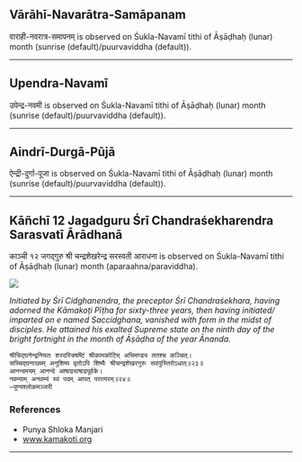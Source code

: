 ## Vārāhī-Navarātra-Samāpanam
वाराही-नवरात्र-समापनम् is observed on Śukla-Navamī tithi of Āṣāḍhaḥ (lunar) month (sunrise (default)/puurvaviddha (default)).



---
## Upendra-Navamī
उपेन्द्र-नवमी is observed on Śukla-Navamī tithi of Āṣāḍhaḥ (lunar) month (sunrise (default)/puurvaviddha (default)).



---
## Aindrī-Durgā-Pūjā
ऐन्द्री-दुर्गा-पूजा is observed on Śukla-Navamī tithi of Āṣāḍhaḥ (lunar) month (sunrise (default)/puurvaviddha (default)).



---
## Kāñchī 12 Jagadguru Śrī Chandraśekharendra Sarasvatī Ārādhanā
काञ्ची १२ जगद्गुरु श्री चन्द्रशेखरेन्द्र सरस्वती आराधना is observed on Śukla-Navamī tithi of Āṣāḍhaḥ (lunar) month (aparaahna/paraviddha).

![](https://github.com/sanskrit-coders/adyatithi/blob/master/images/kanchi-jagadgurus/jagadguru-12.jpg)

_Initiated by Śrī Cidghanendra, the preceptor Śrī Chandraśekhara, having adorned the Kāmakoṭi Pīṭha for sixty-three years, then having initiated/ imparted on e named Saccidghana, vanished with form in the midst of disciples. He attained his exalted Supreme state on the ninth day of the bright fortnight in the month of Āṣāḍha of the year Ānanda._

```
श्रीचिद्घनेन्द्रनियतः शरदस्त्रिषष्टिं श्रीकामकोटिम् अभिमण्ड्य ततश्च कञ्चित्।
सच्चिद्घनाख्यम् अनुशिष्य वृतोऽपि शिष्यैः श्रीचन्द्रशेखरगुरुः सवपुस्तिरोऽधात्॥२३॥
आनन्दमयम् आनन्दे आषाढ्याषाढपूर्वके।
नवम्याम् अनवम्यं स्वं पदम् आपत् परात्परम्॥२४॥
—पुण्यश्लोकमञ्जरी
```
### References
* Punya Shloka Manjari
* www.kamakoti.org


---
